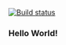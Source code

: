 [![Build status](https://ci.appveyor.com/api/projects/status/kkkjdgddjr18f26u/branch/master?svg=true&passingText=master%20-%20OK)](https://ci.appveyor.com/project/RandomNoun7/puppet-testing-powershell/branch/master)

### Hello World!